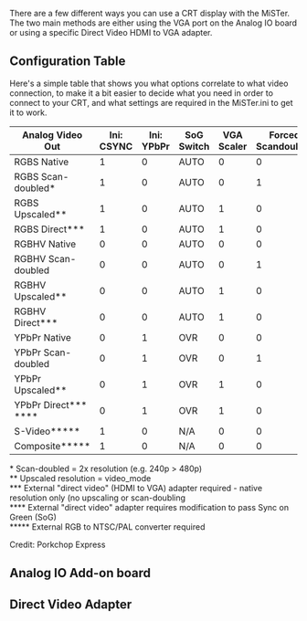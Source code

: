 There are a few different ways you can use a CRT display with the MiSTer. The two main methods are either using the VGA port on the Analog IO board or using a specific Direct Video HDMI to VGA adapter.

## Configuration Table

Here's a simple table that shows you what options correlate to what video connection, to make it a bit easier to decide what you need in order to connect to your CRT, and what settings are required in the MiSTer.ini to get it to work.

|   Analog Video Out    | Ini: CSYNC | Ini: YPbPr | SoG Switch | VGA Scaler | Forced Scandoubler |
| --------------------- | ---------- | ---------- | ---------- | ---------- | ------------------ |
| RGBS Native           |      1     |      0     |    AUTO    |      0     |          0         |
| RGBS Scan-doubled*    |      1     |      0     |    AUTO    |      0     |          1         |
| RGBS Upscaled**       |      1     |      0     |    AUTO    |      1     |          0         |
| RGBS Direct***        |      1     |      0     |    AUTO    |      1     |          0         |
| RGBHV Native          |      0     |      0     |    AUTO    |      0     |          0         |
| RGBHV Scan-doubled    |      0     |      0     |    AUTO    |      0     |          1         |
| RGBHV Upscaled**      |      0     |      0     |    AUTO    |      1     |          0         |
| RGBHV Direct***       |      0     |      0     |    AUTO    |      1     |          0         |
| YPbPr Native          |      0     |      1     |     OVR    |      0     |          0         |
| YPbPr Scan-doubled    |      0     |      1     |     OVR    |      0     |          1         |
| YPbPr Upscaled**      |      0     |      1     |     OVR    |      1     |          0         |
| YPbPr Direct*** ****  |      0     |      1     |     OVR    |      1     |          0         |
| S-Video*****          |      1     |      0     |     N/A    |      0     |          0         |
| Composite*****        |      1     |      0     |     N/A    |      0     |          0         |

\* Scan-doubled = 2x resolution (e.g. 240p > 480p)  
\** Upscaled resolution = video_mode  
\*** External "direct video" (HDMI to VGA) adapter required - native resolution only (no upscaling or scan-doubling  
\**** External "direct video" adapter requires modification to pass Sync on Green (SoG)  
\***** External RGB to NTSC/PAL converter required

Credit: Porkchop Express

## Analog IO Add-on board



## Direct Video Adapter
